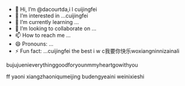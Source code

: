- 👋 Hi, I’m @dacourtda,i l cuijingfei
- 👀 I’m interested in ...cuijingfei
- 🌱 I’m currently learning ...
- 💞️ I’m looking to collaborate on ...
- 📫 How to reach me ...
- 😄 Pronouns: ...
- ⚡ Fun fact: ...cuijingfei the best
i w c我要你快乐woxiangninnizainali
<!---everything smaller than you
dacourtda/dacourtda is a ✨ special ✨ repository because its `README.md` (this file) appears on your GitHub profile.huiyipianqianwweinizuoyiqie
You can click the Preview link to take a look at your changes.
--->bujujuenieverythinggoodforyounmmyheartgowithyou
ff
yaoni
xiangzhaoniqumeijing
budengyeaini
weinixieshi
